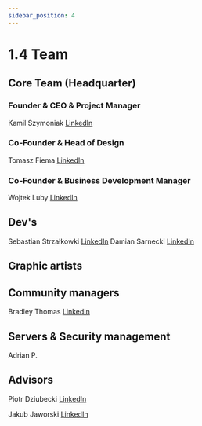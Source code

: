```yaml
---
sidebar_position: 4
---
```


# 1.4 Team

## Core Team (Headquarter)
### Founder & CEO & Project Manager
Kamil Szymoniak <a href="https://www.linkedin.com/in/kamil-szymoniak/">LinkedIn</a>

### Co-Founder & Head of Design
Tomasz Fiema <a href="https://www.linkedin.com/in/tomaszfiema/">LinkedIn</a>

### Co-Founder & Business Development Manager
Wojtek Luby <a href="https://www.linkedin.com/in/wojciech-luby/">LinkedIn</a>


## Dev's
Sebastian Strzałkowki <a href="https://www.linkedin.com/in/sebastianstrzalkowski/">LinkedIn</a>
Damian Sarnecki <a href="https://www.linkedin.com/in/damiansarnecki/">LinkedIn</a>

## Graphic artists

## Community managers
Bradley Thomas <a href="https://www.linkedin.com/in/bradley-thomas-66469a9b/">LinkedIn</a>

## Servers & Security management
Adrian P.

## Advisors

Piotr Dziubecki <a href="https://www.linkedin.com/in/piotrdziubecki/">LinkedIn</a>

Jakub Jaworski <a href="https://www.linkedin.com/in/jjaworskii/">LinkedIn</a>
